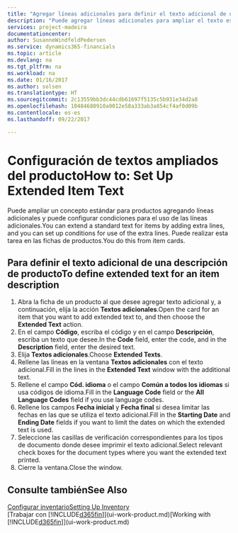```yaml
---
title: "Agregar líneas adicionales para definir el texto adicional de una descripción de producto | Documentos de Microsoft"
description: "Puede agregar líneas adicionales para ampliar el texto estándar que describe un producto."
services: project-madeira
documentationcenter: 
author: SusanneWindfeldPedersen
ms.service: dynamics365-financials
ms.topic: article
ms.devlang: na
ms.tgt_pltfrm: na
ms.workload: na
ms.date: 01/16/2017
ms.author: solsen
ms.translationtype: HT
ms.sourcegitcommit: 2c13559bb3dc44cdb61697f5135c5b931e34d2a8
ms.openlocfilehash: 10484680910a9012e58a333ab3a854cf4af0d09b
ms.contentlocale: es-es
ms.lasthandoff: 09/22/2017

---
```

# <a name="how-to-set-up-extended-item-text"></a><span data-ttu-id="e1809-103">Configuración de textos ampliados del producto</span><span class="sxs-lookup"><span data-stu-id="e1809-103">How to: Set Up Extended Item Text</span></span>
<span data-ttu-id="e1809-104">Puede ampliar un concepto estándar para productos agregando líneas adicionales y puede configurar condiciones para el uso de las líneas adicionales.</span><span class="sxs-lookup"><span data-stu-id="e1809-104">You can extend a standard text for items by adding extra lines, and you can set up conditions for use of the extra lines.</span></span> <span data-ttu-id="e1809-105">Puede realizar esta tarea en las fichas de productos.</span><span class="sxs-lookup"><span data-stu-id="e1809-105">You do this from item cards.</span></span>

## <a name="to-define-extended-text-for-an-item-description"></a><span data-ttu-id="e1809-106">Para definir el texto adicional de una descripción de producto</span><span class="sxs-lookup"><span data-stu-id="e1809-106">To define extended text for an item description</span></span>
1. <span data-ttu-id="e1809-107">Abra la ficha de un producto al que desee agregar texto adicional y, a continuación, elija la acción **Textos adicionales**.</span><span class="sxs-lookup"><span data-stu-id="e1809-107">Open the card for an item that you want to add extended text to, and then choose the **Extended Text** action.</span></span>
2. <span data-ttu-id="e1809-108">En el campo **Código**, escriba el código y en el campo **Descripción**, escriba un texto que desee.</span><span class="sxs-lookup"><span data-stu-id="e1809-108">In the **Code** field, enter the code, and in the **Description** field, enter the desired text.</span></span>
3. <span data-ttu-id="e1809-109">Elija **Textos adicionales**.</span><span class="sxs-lookup"><span data-stu-id="e1809-109">Choose **Extended Texts**.</span></span>
4. <span data-ttu-id="e1809-110">Rellene las líneas en la ventana **Textos adicionales** con el texto adicional.</span><span class="sxs-lookup"><span data-stu-id="e1809-110">Fill in the lines in the **Extended Text** window with the additional text.</span></span>
5. <span data-ttu-id="e1809-111">Rellene el campo **Cód. idioma** o el campo **Común a todos los idiomas** si usa códigos de idioma.</span><span class="sxs-lookup"><span data-stu-id="e1809-111">Fill in the **Language Code** field or the **All Language Codes** field if you use language codes.</span></span>
6. <span data-ttu-id="e1809-112">Rellene los campos **Fecha inicial** y **Fecha final** si desea limitar las fechas en las que se utiliza el texto adicional.</span><span class="sxs-lookup"><span data-stu-id="e1809-112">Fill in the **Starting Date** and **Ending Date** fields if you want to limit the dates on which the extended text is used.</span></span>
7. <span data-ttu-id="e1809-113">Seleccione las casillas de verificación correspondientes para los tipos de documento donde desee imprimir el texto adicional.</span><span class="sxs-lookup"><span data-stu-id="e1809-113">Select relevant check boxes for the document types where you want the extended text printed.</span></span>
8. <span data-ttu-id="e1809-114">Cierre la ventana.</span><span class="sxs-lookup"><span data-stu-id="e1809-114">Close the window.</span></span>

## <a name="see-also"></a><span data-ttu-id="e1809-115">Consulte también</span><span class="sxs-lookup"><span data-stu-id="e1809-115">See Also</span></span>
[<span data-ttu-id="e1809-116">Configurar inventario</span><span class="sxs-lookup"><span data-stu-id="e1809-116">Setting Up Inventory</span></span>](inventory-setup-inventory.md)  
<span data-ttu-id="e1809-117">[Trabajar con [!INCLUDE[d365fin](includes/d365fin_md.md)]](ui-work-product.md)</span><span class="sxs-lookup"><span data-stu-id="e1809-117">[Working with [!INCLUDE[d365fin](includes/d365fin_md.md)]](ui-work-product.md)</span></span>

